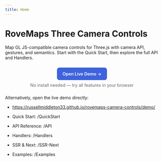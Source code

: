 ```yaml
---
title: Home
---
```


# RoveMaps Three Camera Controls

Map GL JS-compatible camera controls for Three.js with camera API, gestures, and semantics. Start with the Quick Start, then explore the full API and Handlers.

<div style="text-align:center; margin: 24px 0">
  <a href="/demo/" style="display:inline-block;padding:12px 18px;background:#3e63dd;color:#fff;border-radius:8px;text-decoration:none;font-weight:600">Open Live Demo →</a>
  <div style="margin-top:8px;color:#666">No install needed — try all features in your browser</div>
  </div>

Alternatively, open the live demo directly:

- https://russellmiddleton33.github.io/rovemaps-camera-controls/demo/

- Quick Start: /QuickStart
- API Reference: /API
- Handlers: /Handlers
- SSR & Next: /SSR-Next
- Examples: /Examples
